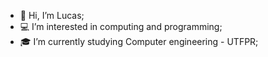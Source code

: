 - 👋 Hi, I’m Lucas;
- 💻 I’m interested in computing and programming;
- 🎓 I’m currently studying Computer engineering - UTFPR;

